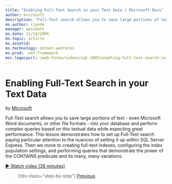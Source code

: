 ```yaml
---
title: "Enabling Full-Text Search in your Text Data | Microsoft Docs"
author: microsoft
description: "Full-Text search allows you to save large portions of text - even Microsoft Word documents, or other file formats - into your database and perform complex qu..."
ms.author: riande
manager: wpickett
ms.date: 11/14/2006
ms.topic: article
ms.assetid: 
ms.technology: dotnet-webforms
ms.prod: .net-framework
msc.legacyurl: /web-forms/videos/sql-2005/enabling-full-text-search-in-your-text-data
---
```

Enabling Full-Text Search in your Text Data
====================
by [Microsoft](https://github.com/microsoft)

Full-Text search allows you to save large portions of text - even Microsoft Word documents, or other file formats - into your database and perform complex queries based on this textual data while expecting great performance. This lesson demonstrates how to set up Full-Text search paying particular attention to the nuances of setting it up within SQL Server Express. Then we move to creating full-text indexes, configuring the index population settings, and performing queries that demonstrate the power of the CONTAINS predicate and its many, many variations.

[&#9654; Watch video (38 minutes)](https://channel9.msdn.com/Blogs/ASP-NET-Site-Videos/enabling-full-text-search-in-your-text-data)

>[!div class="step-by-step"] [Previous](creating-and-using-stored-procedures.md)